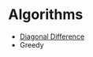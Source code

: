 # Algorithms

  - [Diagonal Difference](https://github.com/swapnanildutta/Hackerrank-Codes/blob/master/Algorithms/Diagonal%20Difference.js)
  - Greedy